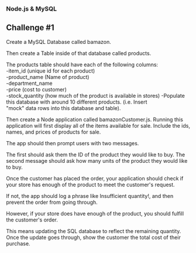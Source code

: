 <h3>Node.js & MySQL</h3>
<h2>Challenge #1</h2>

Create a MySQL Database called bamazon.

Then create a Table inside of that database called products.

The products table should have each of the following columns:
<br>
-item_id (unique id for each product)
<br>
-product_name (Name of product)
<br>
-department_name
<br>
-price (cost to customer)
<br>
-stock_quantity (how much of the product is available in stores)
-Populate this database with around 10 different products. (i.e. Insert      <br>"mock" data rows into this database and table).

Then create a Node application called bamazonCustomer.js. Running this application will first display all of the items available for sale. Include the ids, names, and prices of products for sale.

The app should then prompt users with two messages.

The first should ask them the ID of the product they would like to buy.
The second message should ask how many units of the product they would like to buy.

Once the customer has placed the order, your application should check if your store has enough of the product to meet the customer's request.

If not, the app should log a phrase like Insufficient quantity!, and then prevent the order from going through.

However, if your store does have enough of the product, you should fulfill the customer's order.

This means updating the SQL database to reflect the remaining quantity.
Once the update goes through, show the customer the total cost of their purchase.